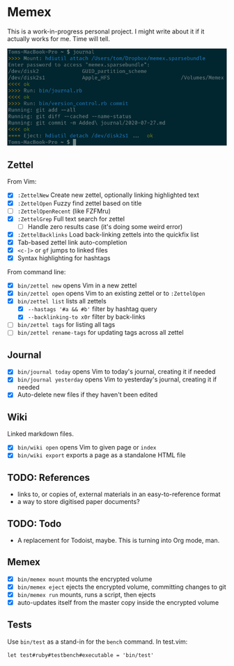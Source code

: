 Memex
=====

This is a work-in-progress personal project. I might write about it if it
actually works for me. Time will tell.

![Screenshot of this project running](doc/example.png)


Zettel
------

From Vim:

 - [X] `:ZettelNew` Create new zettel, optionally linking highlighted text
 - [X] `:ZettelOpen` Fuzzy find zettel based on title
 - [ ] `:ZettelOpenRecent` (like FZFMru)
 - [X] `:ZettelGrep` Full text search for zettel
   - [ ] Handle zero results case (it's doing some weird error)
 - [X] `:ZettelBacklinks` Load back-linking zettels into the quickfix list
 - [X] Tab-based zettel link auto-completion
 - [X] `<c-]>` or `gf` jumps to linked files
 - [X] Syntax highlighting for hashtags

From command line:

 - [X] `bin/zettel new` opens Vim in a new zettel
 - [X] `bin/zettel open` opens Vim to an existing zettel or to `:ZettelOpen`
 - [X] `bin/zettel list` lists all zettels
   - [X] `--hastags '#a && #b'` filter by hashtag query
   - [X] `--backlinking-to x0r` filter by back-links
 - [ ] `bin/zettel tags` for listing all tags
 - [ ] `bin/zettel rename-tags` for updating tags across all zettel

Journal
-------

 - [X] `bin/journal today` opens Vim to today's journal, creating it if needed
 - [X] `bin/journal yesterday` opens Vim to yesterday's journal, creating it if needed
 - [X] Auto-delete new files if they haven't been edited

Wiki
----

Linked markdown files.

 - [X] `bin/wiki open` opens Vim to given page or `index`
 - [X] `bin/wiki export` exports a page as a standalone HTML file

TODO: References
----------------

 - links to, or copies of, external materials in an easy-to-reference
   format
 - a way to store digitised paper documents?

TODO: Todo
----------

 - A replacement for Todoist, maybe. This is turning into Org mode, man.

Memex
-----

 - [X] `bin/memex mount` mounts the encrypted volume
 - [X] `bin/memex eject` ejects the encrypted volume, committing changes to git
 - [X] `bin/memex run` mounts, runs a script, then ejects
 - [X] auto-updates itself from the master copy inside the encrypted volume

Tests
-----

Use `bin/test` as a stand-in for the `bench` command. In test.vim:

    let test#ruby#testbench#executable = 'bin/test'
